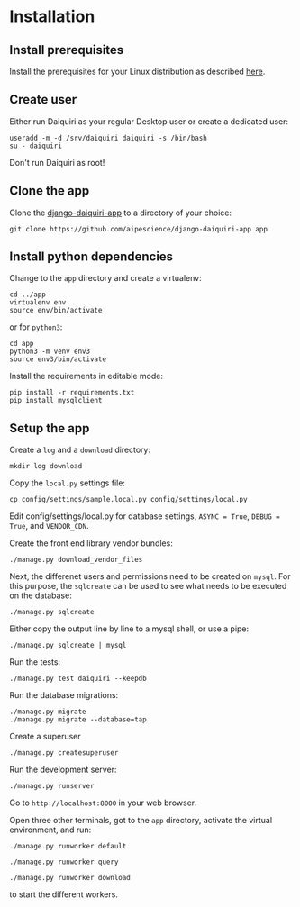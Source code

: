 Installation
============

Install prerequisites
---------------------

Install the prerequisites for your Linux distribution as described [here](prerequisites).


Create user
-----------

Either run Daiquiri as your regular Desktop user or create a dedicated user:

```
useradd -m -d /srv/daiquiri daiquiri -s /bin/bash
su - daiquiri
```

Don't run Daiquiri as root!


Clone the app
-------------

Clone the [django-daiquiri-app](https://github.com/aipescience/django-daiquiri-app) to a directory of your choice:

```
git clone https://github.com/aipescience/django-daiquiri-app app
```

Install python dependencies
---------------------------

Change to the `app` directory and create a virtualenv:

```
cd ../app
virtualenv env
source env/bin/activate
```

or for `python3`:

```
cd app
python3 -m venv env3
source env3/bin/activate
```

Install the requirements in editable mode:

```
pip install -r requirements.txt
pip install mysqlclient
```

Setup the app
-------------

Create a `log` and a `download` directory:

```
mkdir log download
```

Copy the `local.py` settings file:

```
cp config/settings/sample.local.py config/settings/local.py
```

Edit config/settings/local.py for database settings, `ASYNC = True`, `DEBUG = True`, and `VENDOR_CDN`.

Create the front end library vendor bundles:

```
./manage.py download_vendor_files
```

Next, the differenet users and permissions need to be created on `mysql`. For this purpose, the `sqlcreate` can be used to see what needs to be executed on the database:

```
./manage.py sqlcreate
```

Either copy the output line by line to a mysql shell, or use a pipe:

```
./manage.py sqlcreate | mysql
```

Run the tests:

```
./manage.py test daiquiri --keepdb
```

Run the database migrations:

```
./manage.py migrate
./manage.py migrate --database=tap
```

Create a superuser

```
./manage.py createsuperuser
```

Run the development server:

```
./manage.py runserver
```

Go to `http://localhost:8000` in your web browser.


Open three other terminals, got to the `app` directory, activate the virtual environment, and run:

```
./manage.py runworker default
```

```
./manage.py runworker query
```

```
./manage.py runworker download
```

to start the different workers.
